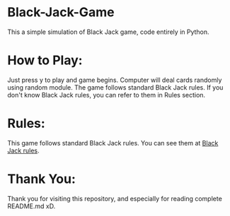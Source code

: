 # Black-Jack-Game
  This a simple simulation of Black Jack game, code entirely in Python.
  
# How to Play:
  Just press y to play and game begins. Computer will deal cards randomly using random module. The game follows standard Black Jack rules. If you don't know Black Jack rules,
  you can refer to them in Rules section.

# Rules:
  This game follows standard Black Jack rules. You can see them at [Black Jack rules](https://bicyclecards.com/how-to-play/blackjack/).
  
# Thank You:
  Thank you for visiting this repository, and especially for reading complete README.md xD. 
